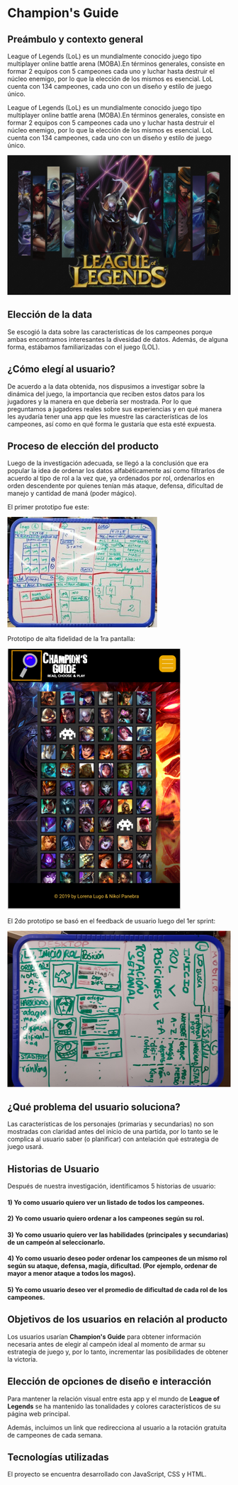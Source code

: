 # **Champion's Guide**
## **Preámbulo y contexto general**
League of Legends (LoL) es un mundialmente conocido juego tipo multiplayer online battle arena (MOBA).En términos generales, consiste en formar 2 equipos con 5 campeones cada uno y luchar hasta destruir el núcleo enemigo, por lo que la elección de los mismos es esencial. LoL cuenta con 134 campeones, cada uno con un diseño y estilo de juego único.

League of Legends (LoL) es un mundialmente conocido juego tipo multiplayer online battle arena (MOBA).En términos generales, consiste en formar 2 equipos con 5 campeones cada uno y luchar hasta destruir el núcleo enemigo, por lo que la elección de los mismos es esencial. LoL cuenta con 134 campeones, cada uno con un diseño y estilo de juego único.

![lol-front](src/assets/lol-champions.png)
## **Elección de la data**
Se escogió la data sobre las características de los campeones porque ambas encontramos interesantes la divesidad de datos. Además, de alguna forma, estábamos familiarizadas con el juego (LOL).

## **¿Cómo elegí al usuario?**
De acuerdo a la data obtenida, nos dispusimos a investigar sobre la dinámica del juego, la importancia que reciben estos datos para los jugadores y la manera en que debería ser mostrada. Por lo que preguntamos a jugadores reales sobre sus experiencias y en qué manera les ayudaría tener una app que les muestre las características de los campeones, así como en qué forma le gustaría que esta esté expuesta.

## **Proceso de elección del producto**
Luego de la investigación adecuada, se llegó a la conclusión que era popular la idea de ordenar los datos alfabéticamente así como filtrarlos de acuerdo al tipo de rol a la vez que, ya ordenados por rol, ordenarlos en orden descendente por quienes tenían más ataque, defensa, dificultad de manejo y cantidad de maná (poder mágico).

El primer prototipo fue este:

![prototipo-1](src/assets/prototipo1.jpg)

Prototipo de alta fidelidad de la 1ra pantalla:

![prototipo-1-cool](src/assets/figma.PNG)

El 2do prototipo se basó en el feedback de usuario luego del 1er sprint:

![prototipo-2](src/assets/prototipo2.jpg)


## **¿Qué problema del usuario soluciona?**
Las características de los personajes (primarias y secundarias) no son mostradas con claridad antes del inicio de una partida, por lo tanto se le complica al usuario saber (o planificar) con antelación qué estrategia de juego usará.

## Historias de Usuario
Después de nuestra investigación, identificamos 5 historias de usuario:

#### 1) Yo como usuario quiero ver un listado de todos los campeones.


#### 2) Yo como usuario quiero ordenar a los campeones según su rol.

#### 3) Yo como usuario quiero ver las habilidades (principales y secundarias) de un campeón al seleccionarlo.

#### 4) Yo como usuario deseo poder ordenar los campeones de un mismo rol según su ataque, defensa, magia, dificultad. (Por ejemplo, ordenar de mayor a menor ataque a todos los magos).

#### 5) Yo como usuario deseo ver el promedio de dificultad de cada rol de los campeones.


## **Objetivos de los usuarios en relación al producto**
Los usuarios usarían **Champion's Guide** para obtener información necesaria antes de elegir al campeón ideal al momento de armar su estrategia de juego y, por lo tanto, incrementar las posibilidades de obtener la victoria.

## **Elección de opciones de diseño e interacción**
Para mantener la relación visual entre esta app y el mundo de **League of Legends** se ha mantenido las tonalidades y colores característicos de su página web principal.

Además, incluimos un link que redirecciona al usuario a la rotación gratuita de campeones de cada semana.

## **Tecnologías utilizadas**

El proyecto se encuentra desarrollado con JavaScript, CSS y HTML.
